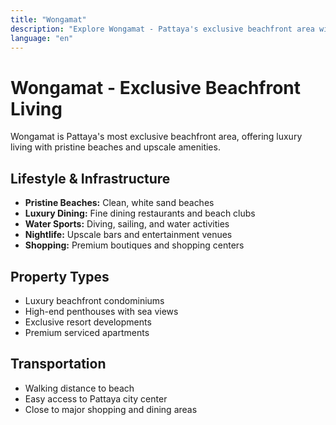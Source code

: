 ```yaml
---
title: "Wongamat"
description: "Explore Wongamat - Pattaya's exclusive beachfront area with luxury condos, fine dining, and pristine beaches."
language: "en"
---
```


# Wongamat - Exclusive Beachfront Living

Wongamat is Pattaya's most exclusive beachfront area, offering luxury living with pristine beaches and upscale amenities.

## Lifestyle & Infrastructure

- **Pristine Beaches:** Clean, white sand beaches
- **Luxury Dining:** Fine dining restaurants and beach clubs
- **Water Sports:** Diving, sailing, and water activities
- **Nightlife:** Upscale bars and entertainment venues
- **Shopping:** Premium boutiques and shopping centers

## Property Types

- Luxury beachfront condominiums
- High-end penthouses with sea views
- Exclusive resort developments
- Premium serviced apartments

## Transportation

- Walking distance to beach
- Easy access to Pattaya city center
- Close to major shopping and dining areas
